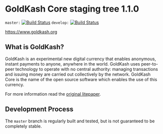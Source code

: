 GoldKash Core staging tree 1.1.0
===============================

`master:` [![Build Status](https://travis-ci.org/goldkashpay/goldkash.svg?branch=master)](https://travis-ci.org/goldkashpay/goldkash) `develop:` [![Build Status](https://travis-ci.org/goldkashpay/goldkash.svg?branch=develop)](https://travis-ci.org/goldkashpay/goldkash/branches)

https://www.goldkash.org


What is GoldKash?
----------------

GoldKash is an experimental new digital currency that enables anonymous, instant
payments to anyone, anywhere in the world. GoldKash uses peer-to-peer technology
to operate with no central authority: managing transactions and issuing money
are carried out collectively by the network. GoldKash Core is the name of the open
source software which enables the use of this currency.

For more information read the
[original litepaper](https://goldkash.org/bitcointalk/LITEPAPER-XGK.pdf).

Development Process
-------------------

The `master` branch is regularly built and tested, but is not guaranteed to be
completely stable.
